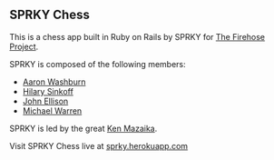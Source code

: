 ## SPRKY Chess

This is a chess app built in Ruby on Rails by SPRKY for [The Firehose Project](http://thefirehoseproject.com).

SPRKY is composed of the following members:

+ [Aaron Washburn](https://github.com/washburnad)
+ [Hilary Sinkoff](https://github.com/hsinkoff)
+ [John Ellison](https://github.com/johnellison)
+ [Michael Warren](https://github.com/MCHLWRRN)

SPRKY is led by the great [Ken Mazaika](https://github.com/kenmazaika).

Visit SPRKY Chess live at [sprky.herokuapp.com](https://sprky.herokuapp.com)

